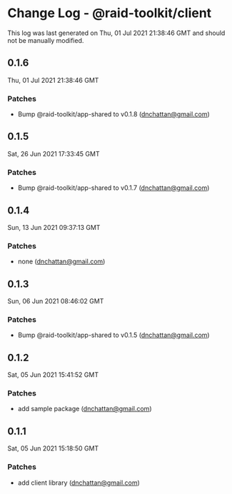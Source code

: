 # Change Log - @raid-toolkit/client

This log was last generated on Thu, 01 Jul 2021 21:38:46 GMT and should not be manually modified.

<!-- Start content -->

## 0.1.6

Thu, 01 Jul 2021 21:38:46 GMT

### Patches

- Bump @raid-toolkit/app-shared to v0.1.8 (dnchattan@gmail.com)

## 0.1.5

Sat, 26 Jun 2021 17:33:45 GMT

### Patches

- Bump @raid-toolkit/app-shared to v0.1.7 (dnchattan@gmail.com)

## 0.1.4

Sun, 13 Jun 2021 09:37:13 GMT

### Patches

- none (dnchattan@gmail.com)

## 0.1.3

Sun, 06 Jun 2021 08:46:02 GMT

### Patches

- Bump @raid-toolkit/app-shared to v0.1.5 (dnchattan@gmail.com)

## 0.1.2

Sat, 05 Jun 2021 15:41:52 GMT

### Patches

- add sample package (dnchattan@gmail.com)

## 0.1.1

Sat, 05 Jun 2021 15:18:50 GMT

### Patches

- add client library (dnchattan@gmail.com)
